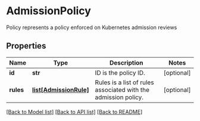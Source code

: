 # AdmissionPolicy

Policy represents a policy enforced on Kubernetes admission reviews

## Properties
Name | Type | Description | Notes
------------ | ------------- | ------------- | -------------
**id** | **str** | ID is the policy ID.  | [optional] 
**rules** | [**list[AdmissionRule]**](AdmissionRule.md) | Rules is a list of rules associated with the admission policy.  | [optional] 

[[Back to Model list]](../README.md#documentation-for-models) [[Back to API list]](../README.md#documentation-for-api-endpoints) [[Back to README]](../README.md)


